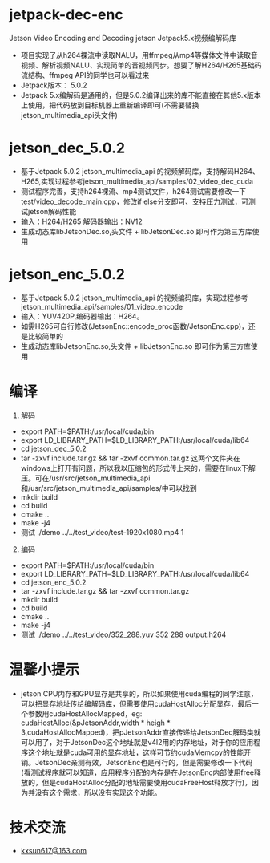 # jetpack-dec-enc
Jetson Video Encoding and Decoding 
jetson Jetpack5.x视频编解码库
* 项目实现了从h264裸流中读取NALU，用ffmpeg从mp4等媒体文件中读取音视频、解析视频NALU、实现简单的音视频同步。想要了解H264/H265基础码流结构、ffmpeg API的同学也可以看过来
* Jetpack版本： 5.0.2
* Jetpack 5.x编解码是通用的，但是5.0.2编译出来的库不能直接在其他5.x版本上使用，把代码放到目标机器上重新编译即可(不需要替换jetson_multimedia_api头文件)

# jetson_dec_5.0.2
* 基于Jetpack 5.0.2 jetson_multimedia_api 的视频解码库，支持解码H264、H265,实现过程参考jetson_multimedia_api/samples/02_video_dec_cuda
* 测试程序完善，支持h264裸流、mp4测试文件，h264测试需要修改一下test/video_decode_main.cpp，修改if else分支即可、支持压力测试，可测试jetson解码性能
* 输入：H264/H265  解码器输出：NV12
* 生成动态库libJetsonDec.so,头文件 + libJetsonDec.so 即可作为第三方库使用


# jetson_enc_5.0.2
* 基于Jetpack 5.0.2 jetson_multimedia_api 的视频编码库，实现过程参考jetson_multimedia_api/samples/01_video_encode
* 输入：YUV420P,编码器输出：H264。
* 如需H265可自行修改(JetsonEnc::encode_proc函数/JetsonEnc.cpp)，还是比较简单的
* 生成动态库libJetsonEnc.so,头文件 + libJetsonEnc.so 即可作为第三方库使用


# 编译
1. 解码
* export PATH=$PATH:/usr/local/cuda/bin
* export LD_LIBRARY_PATH=$LD_LIBRARY_PATH:/usr/local/cuda/lib64
* cd jetson_dec_5.0.2
* tar -zxvf include.tar.gz && tar -zxvf common.tar.gz  这两个文件夹在windows上打开有问题，所以我以压缩包的形式传上来的，需要在linux下解压。可在/usr/src/jetson_multimedia_api和/usr/src/jetson_multimedia_api/samples/中可以找到
* mkdir build
* cd build
* cmake ..
* make -j4
* 测试 ./demo ../../test_video/test-1920x1080.mp4 1

2. 编码
* export PATH=$PATH:/usr/local/cuda/bin
* export LD_LIBRARY_PATH=$LD_LIBRARY_PATH:/usr/local/cuda/lib64
* cd jetson_enc_5.0.2
* tar -zxvf include.tar.gz && tar -zxvf common.tar.gz
* mkdir build
* cd build
* cmake ..
* make -j4
* 测试 ./demo ../../test_video/352_288.yuv 352 288 output.h264

# 温馨小提示
* jetson CPU内存和GPU显存是共享的，所以如果使用cuda编程的同学注意，可以把显存地址传给编解码库，但需要使用cudaHostAlloc分配显存，最后一个参数用cudaHostAllocMapped，eg: cudaHostAlloc(&pJetsonAddr,width * heigh * 3,cudaHostAllocMapped)，把pJetsonAddr直接传递给JetsonDec解码类就可以用了，对于JetsonDec这个地址就是v4l2用的内存地址，对于你的应用程序这个地址就是cuda可用的显存地址，这样可节约cudaMemcpy的性能开销。JetsonDec亲测有效，JetsonEnc也是可行的，但是需要修改一下代码(看测试程序就可以知道，应用程序分配的内存是在JetsonEnc内部使用free释放的，但是cudaHostAlloc分配的地址需要使用cudaFreeHost释放才行)，因为并没有这个需求，所以没有实现这个功能。


# 技术交流
* kxsun617@163.com

